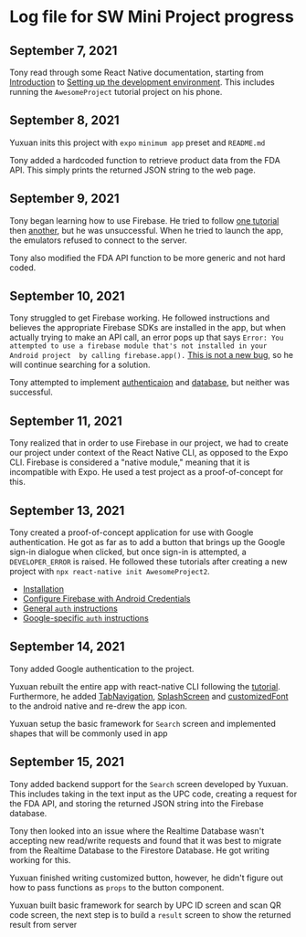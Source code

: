 # Log file for SW Mini Project progress

## September 7, 2021

Tony read through some React Native documentation, starting from [Introduction](https://reactnative.dev/docs/getting-started) to [Setting up the development environment](https://reactnative.dev/docs/environment-setup). This includes running the `AwesomeProject` tutorial project on his phone.

## September 8, 2021

Yuxuan inits this project with `expo` `minimum app` preset and `README.md`

Tony added a hardcoded function to retrieve product data from the FDA API. This simply prints the returned JSON string to the web page.

## September 9, 2021

Tony began learning how to use Firebase. He tried to follow [one tutorial](https://rnfirebase.io/) then [another](https://docs.expo.dev/guides/setup-native-firebase/), but he was unsuccessful. When he tried to launch the app, the emulators refused to connect to the server.

Tony also modified the FDA API function to be more generic and not hard coded.

## September 10, 2021

Tony struggled to get Firebase working. He followed instructions and believes the appropriate Firebase SDKs are installed in the app, but when actually trying to make an API call, an error pops up that says `Error: You attempted to use a firebase module that's not installed in your Android project  by calling firebase.app().` [This is not a new bug](https://github.com/invertase/react-native-firebase/issues/977), so he will continue searching for a solution.

Tony attempted to implement [authenticaion](https://rnfirebase.io/auth/usage) and [database](https://rnfirebase.io/database/usage), but neither was successful.

## September 11, 2021

Tony realized that in order to use Firebase in our project, we had to create our project under context of the React Native CLI, as opposed to the Expo CLI. Firebase is considered a "native module," meaning that it is incompatible with Expo. He used a test project as a proof-of-concept for this.

## September 13, 2021

Tony created a proof-of-concept application for use with Google authentication. He got as far as to add a button that brings up the Google sign-in dialogue when clicked, but once sign-in is attempted, a `DEVELOPER_ERROR` is raised. He followed these tutorials after creating a new project with `npx react-native init AwesomeProject2`.

* [Installation](https://github.com/react-native-google-signin/google-signin#project-setup-and-initialization)
* [Configure Firebase with Android Credentials](https://rnfirebase.io/)
* [General `auth` instructions](https://rnfirebase.io/auth/usage)
* [Google-specific `auth` instructions](https://rnfirebase.io/auth/social-auth#google)

## September 14, 2021

Tony added Google authentication to the project.

Yuxuan rebuilt the entire app with react-native CLI following the [tutorial](https://reactnative.dev/docs/environment-setup). Furthermore, he added [TabNavigation](https://reactnavigation.org/docs/tab-based-navigation), [SplashScreen](https://github.com/zoontek/react-native-bootsplash) and [customizedFont](https://mehrankhandev.medium.com/ultimate-guide-to-use-custom-fonts-in-react-native-77fcdf859cf4) to the android native and re-drew the app icon.

Yuxuan setup the basic framework for `Search` screen and implemented shapes that will be commonly used in app

## September 15, 2021

Tony added backend support for the `Search` screen developed by Yuxuan. This includes taking in the text input as the UPC code, creating a request for the FDA API, and storing the returned JSON string into the Firebase database.

Tony then looked into an issue where the Realtime Database wasn't accepting new read/write requests and found that it was best to migrate from the Realtime Database to the Firestore Database. He got writing working for this.

Yuxuan finished writing customized button, however, he didn't figure out how to pass functions as `props` to the button component.

Yuxuan built basic framework for search by UPC ID screen and scan QR code screen, the next step is to build a `result` screen to show the returned result from server
